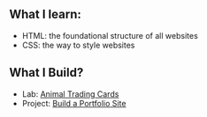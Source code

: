 ## What I learn:

- HTML: the foundational structure of all websites
- CSS: the way to style websites

## What I Build?

- Lab: [Animal Trading Cards](https://github.com/archanaserver/udacity-frontend-nanodegree-projects/tree/master/Part%201:%20Web%20Foundations/Animal%20Trading%20Cards)
- Project: [Build a Portfolio Site](https://github.com/archanaserver/udacity-frontend-nanodegree-projects/tree/master/Part%201:%20Web%20Foundations/Build%20a%20Portfolio%20Site)

